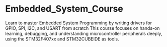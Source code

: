 # Embedded_System_Course
Learn to master Embedded System Programming by writing drivers for GPIO, SPI, I2C, and USART from scratch This course focuses on hands-on learning, debugging, and understanding microcontroller peripherals deeply, using the STM32F407xx and STM32CUBEIDE as tools.
